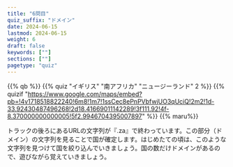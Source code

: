 ```yaml
---
title: "6問目"
quiz_suffix: "ドメイン"
date: 2024-06-15
lastmod: 2024-06-15
weight: 6
draft: false
keywords: [""]
sections: [""]
pagetype: "quiz"
---
```


{{% qb %}}
{{% quiz "イギリス" "南アフリカ" "ニュージーランド" 2 %}}
{{% quizif "https://www.google.com/maps/embed?pb=!4v1718518822240!6m8!1m7!1ssCec8ePnPVbfwjUO3qUciQ!2m2!1d-33.92430487496268!2d18.41669011142289!3f111.92!4f-8.370000000000005!5f2.9946704395007897" %}}
{{% maru%}}

<div class="googlemap-if ansarea transparent-area">
トラックの後ろにあるURLの文字列が『.za』で終わっています。この部分（ドメイン）の文字列を見ることで国が確定します。はじめたての頃は、このような文字列を見つけて国を絞り込んでいきましょう。国の数だけドメインがあるので、遊びながら覚えていきましょう。
</div>